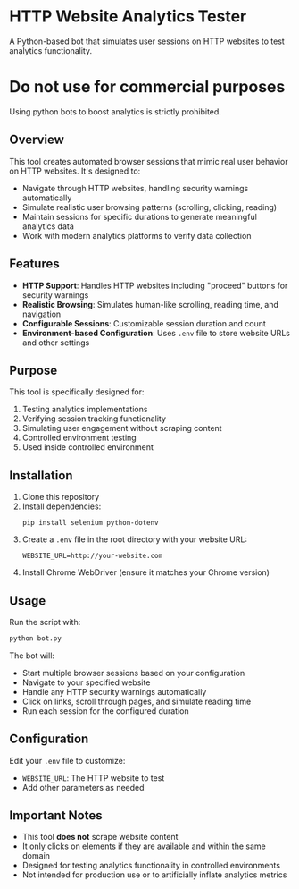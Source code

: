 # HTTP Website Analytics Tester

A Python-based bot that simulates user sessions on HTTP websites to test analytics functionality. 

# Do not use for commercial purposes 
Using python bots to boost analytics is strictly prohibited.

## Overview

This tool creates automated browser sessions that mimic real user behavior on HTTP websites. It's designed to:

- Navigate through HTTP websites, handling security warnings automatically
- Simulate realistic user browsing patterns (scrolling, clicking, reading)
- Maintain sessions for specific durations to generate meaningful analytics data
- Work with modern analytics platforms to verify data collection

## Features

- **HTTP Support**: Handles HTTP websites including "proceed" buttons for security warnings
- **Realistic Browsing**: Simulates human-like scrolling, reading time, and navigation
- **Configurable Sessions**: Customizable session duration and count
- **Environment-based Configuration**: Uses `.env` file to store website URLs and other settings

## Purpose

This tool is specifically designed for:
1. Testing analytics implementations
2. Verifying session tracking functionality
3. Simulating user engagement without scraping content
4. Controlled environment testing
5. Used inside controlled environment

## Installation

1. Clone this repository
2. Install dependencies:
   ```
   pip install selenium python-dotenv
   ```
3. Create a `.env` file in the root directory with your website URL:
   ```
   WEBSITE_URL=http://your-website.com
   ```
4. Install Chrome WebDriver (ensure it matches your Chrome version)

## Usage

Run the script with:

```bash
python bot.py
```

The bot will:
- Start multiple browser sessions based on your configuration
- Navigate to your specified website
- Handle any HTTP security warnings automatically
- Click on links, scroll through pages, and simulate reading time
- Run each session for the configured duration

## Configuration

Edit your `.env` file to customize:
- `WEBSITE_URL`: The HTTP website to test
- Add other parameters as needed

## Important Notes

- This tool **does not** scrape website content
- It only clicks on elements if they are available and within the same domain
- Designed for testing analytics functionality in controlled environments
- Not intended for production use or to artificially inflate analytics metrics